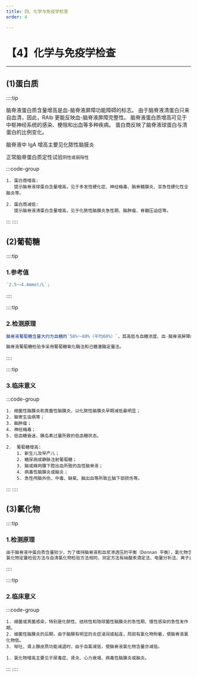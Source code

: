 ```yaml
---
title: 四、化学与免疫学检查
order: 4

---
```


# 【4】化学与免疫学检查

<kaodian :text="'临床检验基础记忆卡'" />

<!-- ###### 第十二章 脑脊液检验

> 临床检验基础 -->

<beitiL/>

---

## (1)蛋白质

<son :text="'临床检验基础检验记忆卡'" text1="(1)蛋白质" :textOption="[['相关专业知识','专业实践能力'],['了解','专业知识','专业实践能力'],['掌握','专业知识','专业实践能力']]" />

::::tip

脑脊液蛋白质含量增高是血-脑脊液屏障功能障碍的标志。
由于脑脊液清蛋白只来自血清，因此，RAlb 更能反映血-脑脊液屏障完整性。
脑脊液蛋白质增高可见于中枢神经系统的感染、梗阻和出血等多种疾病。
蛋白商反映了脑脊液球蛋白与清蛋白的比例变化。

脑脊液中 IgA 增高主要见化脓性脑膜炎

正常脑脊蛋白质定性试验`阴性或弱阳性`

:::code-group

```js[蛋白商增高]
1. 蛋白商增高:
   提示脑脊液球蛋白含量增高，见于多发性硬化症、神经梅毒、脑脊髓膜炎、亚急性硬化性全脑炎等。
```

```js[蛋白商减低]
2. 蛋白商减低:
   提示脑脊液清蛋白含量增高，见于化脓性脑膜炎急性期、脑肿瘤、脊髓压迫症等。
```

:::
::::

## (2)葡萄糖

<son :text="'临床检验基础检验记忆卡'" text1="(2)葡萄糖" :textOption="[['相关专业知识','专业实践能力'],['了解','专业知识','专业实践能力'],['掌握','专业知识','专业实践能力']]" />

::::tip

### 1.参考值

```js
`2.5～4.4mmol/L`;
```

::::

::::tip

### 2.检测原理

```js
脑脊液葡萄糖含量大约为血糖的`50%～80%（平均60%）`，其高低与血糖浓度、血-脑脊液屏障的通透性、葡萄糖的酵解程度有关。

脑脊液葡萄糖检验多采用葡萄糖氧化酶法和己糖激酶定量法。
```

::::

::::tip

### 3.临床意义

:::code-group

```js[葡萄糖减低]
1. 细菌性脑膜炎和真菌性脑膜炎，以化脓性脑膜炎早期减低最明显；
2. 脑寄生虫病等；
3. 脑肿瘤；
4. 神经梅毒；
5. 低血糖昏迷、胰岛素过量所致的低血糖状态。
```

```js[葡萄糖增高]
2.  葡萄糖增高:
    1. 新生儿及早产儿；
    2. 糖尿病或静脉注射葡萄糖；
    3. 脑或蛛网膜下腔出血所致的血性脑脊液；
    4. 病毒性脑膜炎或脑炎；
    5. 急性颅脑外伤、中毒、缺氧、脑出血等所致丘脑下部损伤等。
```

:::
::::

## (3)氯化物

<son :text="'临床检验基础检验记忆卡'" text1="(3)氯化物" :textOption="[['相关专业知识','专业实践能力'],['了解','专业知识','专业实践能力'],['了解','专业知识','专业实践能力']]" />

::::tip

### 1.检测原理

```js
由于脑脊液中蛋白质含量较少，为了维持脑脊液和血浆渗透压的平衡（Donnan 平衡），氯化物含量约为血浆的 1.2 ～ 1.3 倍。
氯化物定量检验方法与血清氯化物检验方法相同，测定方法有硝酸汞滴定法、电量分析法、离子选择性电极法和硫氰酸汞比色法。临床常用电极法。
```

::::

::::tip

### 2.临床意义

:::code-group

```js[氯化物减低]
1. 细菌或真菌感染，特别是化脓性、结核性和隐球菌性脑膜炎的急性期、慢性感染的急性发作期。
2. 细菌性脑膜炎的后期，由于脑膜有明显的炎症浸润或粘连，局部有氯化物附着，使脑脊液氯化物低。
3. 呕吐、肾上腺皮质功能减退时，由于血氯减低，使脑脊液氯化物含量亦减低。
```

```js[氯化物增高]
1. 氯化物增高主要见于尿毒症、肾炎、心力衰竭、病毒性脑膜炎或脑炎。
```

:::
::::
